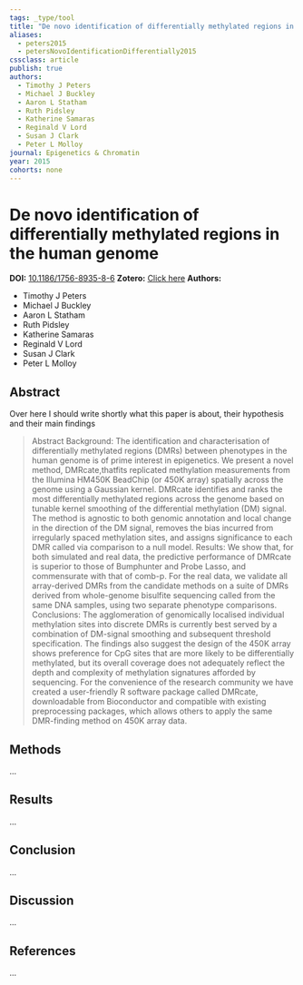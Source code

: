 ```yaml
---
tags: _type/tool
title: "De novo identification of differentially methylated regions in the human genome"
aliases:
  - peters2015
  - petersNovoIdentificationDifferentially2015
cssclass: article
publish: true
authors:
  - Timothy J Peters
  - Michael J Buckley
  - Aaron L Statham
  - Ruth Pidsley
  - Katherine Samaras
  - Reginald V Lord
  - Susan J Clark
  - Peter L Molloy
journal: Epigenetics & Chromatin
year: 2015
cohorts: none
---
```

# De novo identification of differentially methylated regions in the human genome
**DOI:** [10.1186/1756-8935-8-6](https://www.doi.org/10.1186/1756-8935-8-6)
**Zotero:** [Click here](zotero://select/items/@petersNovoIdentificationDifferentially2015)
**Authors:**
  - Timothy J Peters
  - Michael J Buckley
  - Aaron L Statham
  - Ruth Pidsley
  - Katherine Samaras
  - Reginald V Lord
  - Susan J Clark
  - Peter L Molloy

## Abstract
Over here I should write shortly what this paper is about, their hypothesis and their main findings
> Abstract Background: The identification and characterisation of differentially methylated regions (DMRs) between phenotypes in the human genome is of prime interest in epigenetics. We present a novel method, DMRcate,thatfits replicated methylation measurements from the Illumina HM450K BeadChip (or 450K array) spatially across the genome using a Gaussian kernel. DMRcate identifies and ranks the most differentially methylated regions across the genome based on tunable kernel smoothing of the differential methylation (DM) signal. The method is agnostic to both genomic annotation and local change in the direction of the DM signal, removes the bias incurred from irregularly spaced methylation sites, and assigns significance to each DMR called via comparison to a null model. Results: We show that, for both simulated and real data, the predictive performance of DMRcate is superior to those of Bumphunter and Probe Lasso, and commensurate with that of comb-p. For the real data, we validate all array-derived DMRs from the candidate methods on a suite of DMRs derived from whole-genome bisulfite sequencing called from the same DNA samples, using two separate phenotype comparisons. Conclusions: The agglomeration of genomically localised individual methylation sites into discrete DMRs is currently best served by a combination of DM-signal smoothing and subsequent threshold specification. The findings also suggest the design of the 450K array shows preference for CpG sites that are more likely to be differentially methylated, but its overall coverage does not adequately reflect the depth and complexity of methylation signatures afforded by sequencing. For the convenience of the research community we have created a user-friendly R software package called DMRcate, downloadable from Bioconductor and compatible with existing preprocessing packages, which allows others to apply the same DMR-finding method on 450K array data.

## Methods
...

## Results
...

## Conclusion
...

## Discussion
...

## References
...
